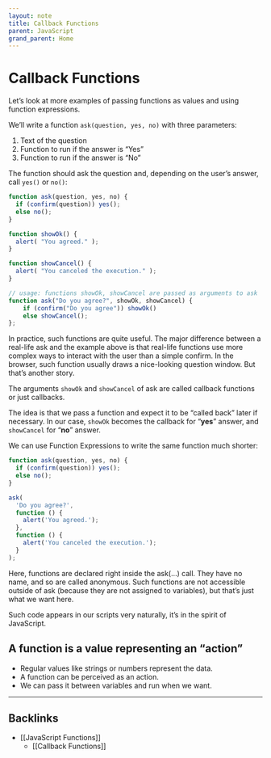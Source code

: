 ```yaml
---
layout: note
title: Callback Functions
parent: JavaScript
grand_parent: Home
---
```


# Callback Functions

Let’s look at more examples of passing functions as values and using function expressions.

We’ll write a function `ask(question, yes, no)` with three parameters:

1. Text of the question
2. Function to run if the answer is “Yes”
3. Function to run if the answer is “No”

The function should ask the question and, depending on the user’s answer, call `yes()` or `no()`:

```javascript
function ask(question, yes, no) {
  if (confirm(question)) yes();
  else no();
}
```

```javascript
function showOk() {
  alert( "You agreed." );
}

function showCancel() {
  alert( "You canceled the execution." );
}

// usage: functions showOk, showCancel are passed as arguments to ask
function ask("Do you agree?", showOk, showCancel) {
	if (confirm("Do you agree")) showOk()
	else showCancel();
};
```

In practice, such functions are quite useful. The major difference between a real-life ask and the example above is that real-life functions use more complex ways to interact with the user than a simple confirm. In the browser, such function usually draws a nice-looking question window. But that’s another story.

The arguments `showOk` and `showCancel` of ask are called callback functions or just callbacks.

The idea is that we pass a function and expect it to be “called back” later if necessary. In our case, `showOk` becomes the callback for “**yes**” answer, and `showCancel` for “**no**” answer.

We can use Function Expressions to write the same function much shorter:

```javascript
function ask(question, yes, no) {
  if (confirm(question)) yes();
  else no();
}

ask(
  'Do you agree?',
  function () {
    alert('You agreed.');
  },
  function () {
    alert('You canceled the execution.');
  }
);
```

Here, functions are declared right inside the ask(...) call. They have no name, and so are called anonymous. Such functions are not accessible outside of ask (because they are not assigned to variables), but that’s just what we want here.

Such code appears in our scripts very naturally, it’s in the spirit of JavaScript.

## A function is a value representing an “action”

- Regular values like strings or numbers represent the data.
- A function can be perceived as an action.
- We can pass it between variables and run when we want.

---
## Backlinks
* [[JavaScript Functions]]
	* [[Callback Functions]]

